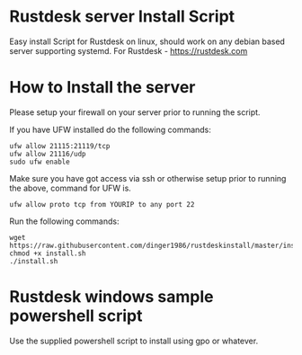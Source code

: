 # Rustdesk server Install Script
Easy install Script for Rustdesk on linux, should work on any debian based server supporting systemd. For Rustdesk - https://rustdesk.com

# How to Install the server
Please setup your firewall on your server prior to running the script.

If you have UFW installed do the following commands:
```
ufw allow 21115:21119/tcp
ufw allow 21116/udp
sudo ufw enable
```
Make sure you have got access via ssh or otherwise setup prior to running the above, command for UFW is.
```
ufw allow proto tcp from YOURIP to any port 22
```

Run the following commands:
```
wget https://raw.githubusercontent.com/dinger1986/rustdeskinstall/master/install.sh
chmod +x install.sh
./install.sh
```

# Rustdesk windows sample powershell script
Use the supplied powershell script to install using gpo or whatever.
